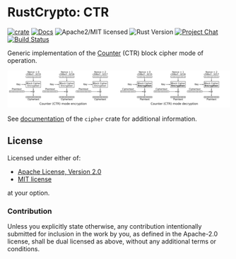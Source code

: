 # RustCrypto: CTR

[![crate][crate-image]][crate-link]
[![Docs][docs-image]][docs-link]
![Apache2/MIT licensed][license-image]
![Rust Version][rustc-image]
[![Project Chat][chat-image]][chat-link]
[![Build Status][build-image]][build-link]

Generic implementation of the [Counter][CTR] (CTR) block cipher mode of operation.

<img src="https://raw.githubusercontent.com/RustCrypto/media/26acc39f/img/block-modes/ctr_enc.svg" width="50%"><img src="https://raw.githubusercontent.com/RustCrypto/media/26acc39f/img/block-modes/ctr_dec.svg" width="50%">

See [documentation][cipher-doc] of the `cipher` crate for additional information.

## License

Licensed under either of:

 * [Apache License, Version 2.0](http://www.apache.org/licenses/LICENSE-2.0)
 * [MIT license](http://opensource.org/licenses/MIT)

at your option.

### Contribution

Unless you explicitly state otherwise, any contribution intentionally submitted
for inclusion in the work by you, as defined in the Apache-2.0 license, shall be
dual licensed as above, without any additional terms or conditions.

[//]: # (badges)

[crate-image]: https://img.shields.io/crates/v/ctr.svg
[crate-link]: https://crates.io/crates/ctr
[docs-image]: https://docs.rs/ctr/badge.svg
[docs-link]: https://docs.rs/ctr/
[license-image]: https://img.shields.io/badge/license-Apache2.0/MIT-blue.svg
[rustc-image]: https://img.shields.io/badge/rustc-1.85+-blue.svg
[chat-image]: https://img.shields.io/badge/zulip-join_chat-blue.svg
[chat-link]: https://rustcrypto.zulipchat.com/#narrow/stream/308460-block-modes
[build-image]: https://github.com/RustCrypto/block-modes/workflows/ctr/badge.svg?branch=master&event=push
[build-link]: https://github.com/RustCrypto/block-modes/actions?query=workflow%3Actr+branch%3Amaster

[//]: # (general links)

[CTR]: https://en.wikipedia.org/wiki/Block_cipher_mode_of_operation#Counter_(CTR)
[cipher-doc]: https://docs.rs/cipher/
